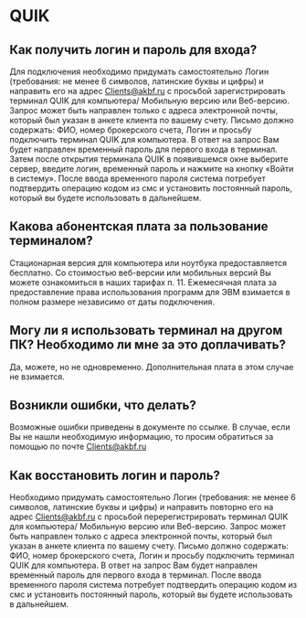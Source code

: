 # QUIK
## Как получить логин и пароль для входа?
Для подключения необходимо придумать самостоятельно Логин (требования: не менее 6 символов, латинские буквы и цифры) и направить его на адрес Clients@akbf.ru с просьбой зарегистрировать терминал QUIK для компьютера/ Мобильную версию или Веб-версию. Запрос может быть направлен только с адреса электронной почты, который был указан в анкете клиента по вашему счету. Письмо должно содержать: ФИО, номер брокерского счета, Логин и просьбу подключить терминал QUIK для компьютера. В ответ на запрос Вам будет направлен временный пароль для первого входа в терминал. Затем после открытия терминала QUIK в появившемся окне выберите сервер, введите логин, временный пароль и нажмите на кнопку «Войти в систему». После ввода временного пароля система потребует подтвердить операцию кодом из смс и установить постоянный пароль, который вы будете использовать в дальнейшем.
## Какова абонентская плата за пользование терминалом?
Стационарная версия для компьютера или ноутбука предоставляется бесплатно.
Со стоимостью веб-версии или мобильных версий Вы можете ознакомиться в наших тарифах п. 11. Ежемесячная плата за предоставление права использования программ для ЭВМ взимается в полном размере независимо от даты подключения.
## Могу ли я использовать терминал на другом ПК? Необходимо ли мне за это доплачивать?
Да, можете, но не одновременно. Дополнительная плата в этом случае не взимается.
## Возникли ошибки, что делать?
Возможные ошибки приведены в документе по ссылке. В случае, если Вы не нашли необходимую информацию, то просим обратиться за помощью по почте Clients@akbf.ru
## Как восстановить логин и пароль?
Необходимо придумать самостоятельно Логин (требования: не менее 6 символов, латинские буквы и цифры) и направить повторно его на адрес Clients@akbf.ru с просьбой перерегистрировать терминал QUIK для компьютера/ Мобильную версию или Веб-версию. Запрос может быть направлен только с адреса электронной почты, который был указан в анкете клиента по вашему счету. Письмо должно содержать: ФИО, номер брокерского счета, Логин и просьбу подключить терминал QUIK для компьютера. В ответ на запрос Вам будет направлен временный пароль для первого входа в терминал. После ввода временного пароля система потребует подтвердить операцию кодом из смс и установить постоянный пароль, который вы будете использовать в дальнейшем.
